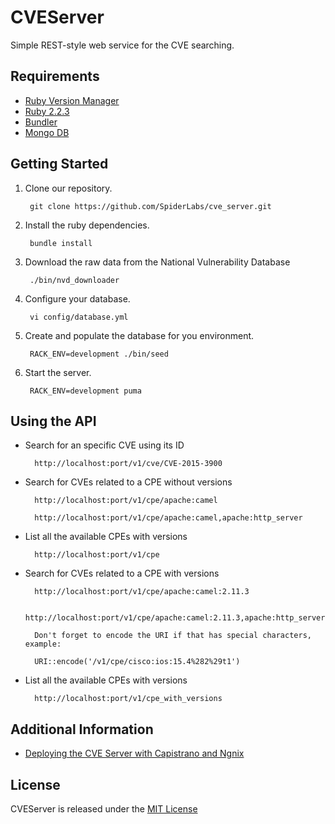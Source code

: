 # CVEServer

Simple REST-style web service for the CVE searching.

## Requirements

  * [Ruby Version Manager](https://rvm.io)
  * [Ruby 2.2.3](https://www.ruby-lang.org)
  * [Bundler](http://bundler.io)
  * [Mongo DB](https://www.mongodb.org)

## Getting Started

1. Clone our repository.

        git clone https://github.com/SpiderLabs/cve_server.git

2. Install the ruby dependencies.

        bundle install

3. Download the raw data from the National Vulnerability Database

        ./bin/nvd_downloader

4. Configure your database.

        vi config/database.yml

5. Create and populate the database for you environment.

        RACK_ENV=development ./bin/seed

6. Start the server.

        RACK_ENV=development puma

## Using the API

* Search for an specific CVE using its ID

        http://localhost:port/v1/cve/CVE-2015-3900


* Search for CVEs related to a CPE without versions

        http://localhost:port/v1/cpe/apache:camel

        http://localhost:port/v1/cpe/apache:camel,apache:http_server

* List all the available CPEs with versions

        http://localhost:port/v1/cpe

* Search for CVEs related to a CPE with versions

        http://localhost:port/v1/cpe/apache:camel:2.11.3

        http://localhost:port/v1/cpe/apache:camel:2.11.3,apache:http_server:2.4.4

        Don't forget to encode the URI if that has special characters, example:

        URI::encode('/v1/cpe/cisco:ios:15.4%282%29t1')

* List all the available CPEs with versions

        http://localhost:port/v1/cpe_with_versions

## Additional Information

  * [Deploying the CVE Server with Capistrano and Ngnix](https://github.com/SpiderLabs/cve_server/wiki/Deploying-the-CVE-Server-with-Capistrano-and-Ngnix)

## License
  CVEServer is released under the [MIT License](http://www.opensource.org/licenses/MIT)
